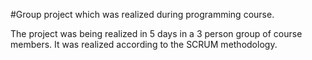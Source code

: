 #Group project which was realized during programming course.

The project was being realized in 5 days in a 3 person group of course members. It was realized according to the SCRUM methodology.

